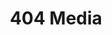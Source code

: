 ---
facebook: https://facebook.com/404mediaco
instagram: https://instagram.com/404mediaco
logohandle: 404mediaco
sort: 404media
tags:
- news
title: 404 Media
twitter: https://x.com/404mediaco
website: https://www.404media.co/
---